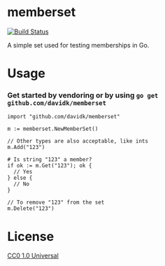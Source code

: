 # memberset

[![Build Status](https://travis-ci.org/davidk/memberset.svg?branch=master)](https://travis-ci.org/davidk/memberset)

A simple set used for testing memberships in Go.

# Usage

### Get started by vendoring or by using `go get github.com/davidk/memberset`

    import "github.com/davidk/memberset"

    m := memberset.NewMemberSet()

    // Other types are also acceptable, like ints
    m.Add("123")

    # Is string "123" a member?
    if ok := m.Get("123"); ok {
      // Yes
    } else {
      // No
    }

    // To remove "123" from the set
    m.Delete("123")

# License

[CC0 1.0 Universal](https://creativecommons.org/publicdomain/zero/1.0/)
